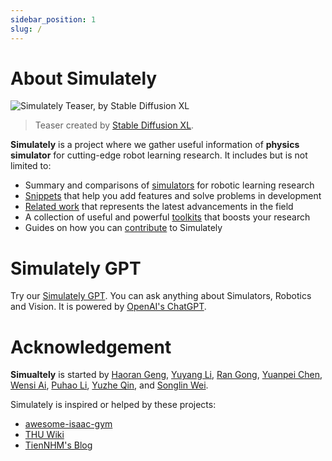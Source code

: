 ```yaml
---
sidebar_position: 1
slug: /
---
```


# About Simulately

![Simulately Teaser, by Stable Diffusion XL](/img/teaser.png)

> Teaser created by [Stable Diffusion XL](https://stability.ai/stable-diffusion).

**Simulately** is a project where we gather useful information of **physics simulator** for cutting-edge robot learning research. It includes but is not limited to:

- Summary and comparisons of [simulators](./category/simulators) for robotic learning research
- [Snippets](./category/snippets) that help you add features and solve problems in development
- [Related work](/related) that represents the latest advancements in the field
- A collection of useful and powerful [toolkits](./category/toolkits) that boosts your research
- Guides on how you can [contribute](./contribute) to Simulately

# Simulately GPT
Try our [Simulately GPT](https://chat.openai.com/g/g-cjN7iYpRZ-simulately). You can ask anything about Simulators, Robotics and Vision. It is powered by [OpenAI's ChatGPT](https://chat.openai.com).

# Acknowledgement

**Simualtely** is started by [Haoran Geng](https://geng-haoran.github.io/), [Yuyang Li](https://yuyangli.com/), [Ran Gong](https://nikepupu.github.io/), [Yuanpei Chen](https://cypypccpy.github.io/), [Wensi Ai](https://wensi-ai.github.io), [Puhao Li](https://xiaoyao-li.github.io/), [Yuzhe Qin](https://yzqin.github.io/), and [Songlin Wei](http://wei.songl.in/).

Simulately is inspired or helped by these projects:

- [awesome-isaac-gym](https://github.com/wangcongrobot/awesome-isaac-gym)
- [THU Wiki](https://thu.wiki/)
- [TienNHM's Blog](https://github.com/TienNHM/tiennhm.github.io)
